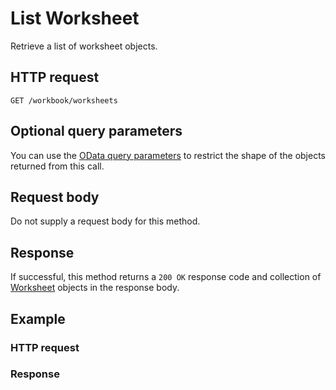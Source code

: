 # List Worksheet

Retrieve a list of worksheet objects.
## HTTP request
```http
GET /workbook/worksheets
```

## Optional query parameters
You can use the [OData query parameters](odata-optional-query-parameters.md) to restrict the shape of the objects returned from this call.
## Request body
Do not supply a request body for this method.
## Response
If successful, this method returns a `200 OK` response code and collection of [Worksheet](../resources/worksheet.md) objects in the response body.
## Example
### HTTP request
### Response
